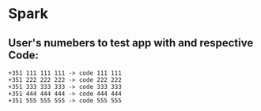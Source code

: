 # Spark
## User's numebers to test app with and respective Code:

	+351 111 111 111 -> code 111 111
	+351 222 222 222 -> code 222 222
	+351 333 333 333 -> code 333 333
	+351 444 444 444 -> code 444 444
	+351 555 555 555 -> code 555 555

